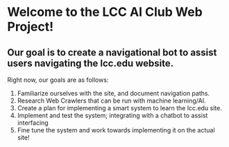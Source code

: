 # Welcome to the LCC AI Club Web Project!
## Our goal is to create a navigational bot to assist users navigating the lcc.edu website.

Right now, our goals are as follows:

1. Familiarize ourselves with the site, and document navigation paths.
2. Research Web Crawlers that can be run with machine learning/AI.
3. Create a plan for implementing a smart system to learn the lcc.edu site.
4. Implement and test the system; integrating with a chatbot to assist interfacing
5. Fine tune the system and work towards implementing it on the actual site!
